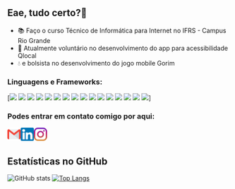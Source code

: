 ## Eae, tudo certo?👋
- 📚 Faço o curso Técnico de Informática para Internet no IFRS - Campus Rio Grande
- 🦽 Atualmente voluntário no desenvolvimento do app para acessibilidade Qlocal
- 💧 e bolsista no desenvolvimento do jogo mobile Gorim
### Linguagens e Frameworks:

[<img src="https://img.shields.io/badge/react_native-%2320232a.svg?style=for-the-badge&logo=react&logoColor=%2361DAFB" />
<img src="https://img.shields.io/badge/javascript-%23323330.svg?style=for-the-badge&logo=javascript&logoColor=%23F7DF1E" />
<img src="https://img.shields.io/badge/node.js-6DA55F?style=for-the-badge&logo=node.js&logoColor=white" />
<img src="https://img.shields.io/badge/expo-1C1E24?style=for-the-badge&logo=expo&logoColor=#D04A37" />
<img src="https://img.shields.io/badge/php-%23777BB4.svg?style=for-the-badge&logo=php&logoColor=white" />
<img src="https://img.shields.io/badge/mysql-%2300f.svg?style=for-the-badge&logo=mysql&logoColor=white" />
<img src="https://img.shields.io/badge/postgres-%23316192.svg?style=for-the-badge&logo=postgresql&logoColor=white" />
<img src="https://img.shields.io/badge/sqlite-%2307405e.svg?style=for-the-badge&logo=sqlite&logoColor=white" />
<img src="https://img.shields.io/badge/html5-%23E34F26.svg?style=for-the-badge&logo=html5&logoColor=white" />
<img src="https://img.shields.io/badge/expo-1C1E24?style=for-the-badge&logo=expo&logoColor=#D04A37"/>
<img src="https://img.shields.io/badge/JWT-black?style=for-the-badge&logo=JSON%20web%20tokens" />
<img src="https://img.shields.io/badge/css3-%231572B6.svg?style=for-the-badge&logo=css3&logoColor=white" />
<img src="https://img.shields.io/badge/Insomnia-black?style=for-the-badge&logo=insomnia&logoColor=5849BE" />
<img src="https://img.shields.io/badge/figma-%23F24E1E.svg?style=for-the-badge&logo=figma&logoColor=white" />
<img src="https://img.shields.io/badge/git-%23F05033.svg?style=for-the-badge&logo=git&logoColor=white" />
<img src="https://img.shields.io/badge/heroku-%23430098.svg?style=for-the-badge&logo=heroku&logoColor=white"/>]
### Podes entrar em contato comigo por aqui:

[<img align="left" width="30px" src="https://github.com/VictorAmaral22/VictorAmaral22/blob/master/gmail.png" />][email]
[<img align="left" width="30px" src="https://github.com/VictorAmaral22/VictorAmaral22/blob/master/linkedin.png" />][linkedin]
[<img align="left" width="30px" src="https://github.com/VictorAmaral22/VictorAmaral22/blob/master/instagram.png" />][instagram]

<br />
<br />

## Estatísticas no GitHub
![GitHub stats](https://github-readme-stats.vercel.app/api?username=SilvioGQ&show_icons=true&count_private=true&theme=dracula)
[![Top Langs](https://github-readme-stats.vercel.app/api/top-langs/?username=SilvioGQ&layout=compact)](https://github.com/anuraghazra/github-readme-stats)

[email]: mailto:silvioquintana10@gmail.com
[instagram]: https://www.instagram.com/silvioquintanarg/
[linkedin]: https://www.linkedin.com/in/s%C3%ADlvio-quintana-a71347211/

<!-- [js]: https://github.com/VictorAmaral22/POO_Js
[node]: https://github.com/VictorAmaral22/nodejs-studies
[css]: https://github.com/VictorAmaral22/HTML-CSS
[html5]: https://github.com/VictorAmaral22/HTML-CSS
[react]: https://github.com/VictorAmaral22/reactJs
[reactnative]: https://github.com/VictorAmaral22/ReactNative
[sql]: https://github.com/VictorAmaral22/MySQL
[mysql]: https://github.com/VictorAmaral22/MySQL
[php]: https://github.com/VictorAmaral22/php-nodestudio
[git]: https://github.com/SilvioGQ/Git-cheats -->
